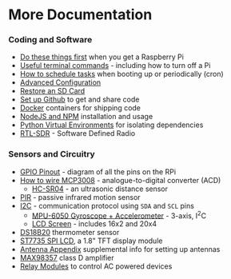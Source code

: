# More Documentation

### Coding and Software

* [Do these things first](https://github.com/herereadthis/lutra/blob/master/docs/do_first.md) when you get a Raspberry Pi
* [Useful terminal commands](https://github.com/herereadthis/lutra/blob/master/docs/terminal_commands.md) - including how to turn off a Pi
* [How to schedule tasks](https://github.com/herereadthis/lutra/blob/master/docs/scheduling.md) when booting up or periodically (cron)
* [Advanced Configuration](https://github.com/herereadthis/lutra/blob/master/docs/advanced_config.md)
* [Restore an SD Card](https://github.com/herereadthis/lutra/blob/master/docs/restore_image.md)
* [Set up Github](https://github.com/herereadthis/lutra/blob/master/docs/github_setup.md) to get and share code
* [Docker](https://github.com/herereadthis/lutra/blob/master/docs/docker.md) containers for shipping code
* [NodeJS and NPM](https://github.com/herereadthis/lutra/blob/master/docs/node_js.md) installation and usage
* [Python Virtual Environments](https://github.com/herereadthis/lutra/blob/master/docs/virtualenv.md) for isolating dependencies
* [RTL-SDR](https://github.com/herereadthis/lutra/blob/master/docs/rtl_sdr.md) - Software Defined Radio

### Sensors and Circuitry

* [GPIO Pinout](https://github.com/herereadthis/lutra/blob/master/docs/GPIO.md) - diagram of all the pins on the RPi
* [How to wire MCP3008](https://github.com/herereadthis/lutra/blob/master/docs/MCP3008.md) - analogue-to-digital converter (ACD)
  * [HC-SR04](https://github.com/herereadthis/lutra/blob/master/objectives/hc_sr04) - an ultrasonic distance sensor
* [PIR](https://github.com/herereadthis/lutra/blob/master/docs/PIR.md) - passive infrared motion sensor
* [I2C](https://github.com/herereadthis/lutra/blob/master/docs/I2C.md) - communication protocol using `SDA` and `SCL` pins
  * [MPU-6050 Gyroscope + Accelerometer](https://github.com/herereadthis/lutra/blob/master/objectives/MPU6050_accelerometer) - 3-axis, I<sup>2</sup>C
  * [LCD Screen](https://github.com/herereadthis/lutra/blob/master/objectives/i2c_lcd) - includes 16x2 and 20x4
* [DS18B20](https://github.com/herereadthis/lutra/blob/master/objectives/DS18B20_thermometer) thermometer sensor
* [ST7735 SPI LCD](https://github.com/herereadthis/lutra/blob/master/docs/st7735.md), a 1.8" TFT display module
* [Antenna Appendix](https://github.com/herereadthis/lutra/blob/master/docs/antennas.md) supplemental info for setting up antennas
* [MAX98357](https://github.com/herereadthis/lutra/blob/master/docs/MAX98357.md) class D amplifier
* [Relay Modules](https://github.com/herereadthis/lutra/blob/master/objectives/relay) to control AC powered devices